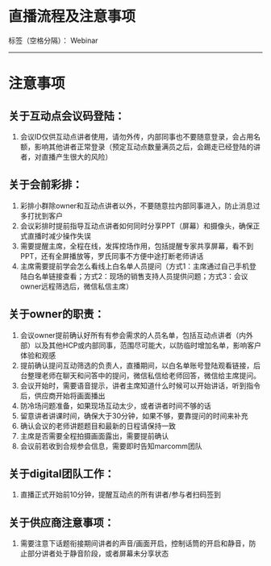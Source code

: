 # 直播流程及注意事项

标签（空格分隔）： Webinar

---



# 注意事项
## 关于互动点会议码登陆：
1. 会议ID仅供互动点讲者使用，请勿外传，内部同事也不要随意登录，会占用名额，影响其他讲者正常登录（预定互动点数量满员之后，会踢走已经登陆的讲者，对直播产生很大的风险）

## 关于会前彩排：
1. 彩排小群除owner和互动点讲者以外，不要随意拉内部同事进入，防止消息过多打扰到客户
2. 会议彩排时提前指导互动点讲者如何同时分享PPT（屏幕）和摄像头，确保正式直播时减少操作失误
3. 需要提醒主席，全程在线，发挥控场作用，包括提醒专家共享屏幕，看不到PPT，还有全屏播放等，罗氏同事不方便中途打断老师讲话
4. 主席需要提前学会怎么看线上白名单人员提问（方式1：主席通过自己手机登陆白名单链接查看；方式2：现场的销售支持人员提供问题；方式3：会议owner远程筛选后，微信私信主席）

## 关于owner的职责：
1. 会议owner提前确认好所有有参会需求的人员名单，包括互动点讲者（内外部）以及其他HCP或内部同事，范围尽可能大，以防临时增加名单，影响客户体验和观感
2. 提前确认提问互动筛选的负责人，直播期间，以白名单账号登陆观看链接，后台整理老师在聊天和问答中的提问，微信私信给老师回答，微信给主席提问。
3. 会议开始时，需要语音提示，讲者主席知道什么时候可以开始讲话，听到指令后，供应商开始将画面播出
4. 防冷场问题准备，如果现场互动太少，或者讲者时间不够的话
5. 留意讲者讲课时间，确保大于30分钟，如果不够，要靠提问的时间来补充
6. 确认会议的老师讲题题目和最新的日程请保持一致
7. 主席是否需要全程拍摄画面露出，需要提前确认
8. 会议前若收到合规参会信息，需要即时告知marcomm团队

## 关于digital团队工作：
1. 直播正式开始前10分钟，提醒互动点的所有讲者/参与者扫码签到

## 关于供应商注意事项：
1. 需要注意下话题衔接期间讲者的声音/画面开启，控制话筒的开启和静音，防止部分讲者处于静音阶段，或者屏幕未分享状态


